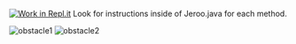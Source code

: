[![Work in Repl.it](https://classroom.github.com/assets/work-in-replit-14baed9a392b3a25080506f3b7b6d57f295ec2978f6f33ec97e36a161684cbe9.svg)](https://classroom.github.com/online_ide?assignment_repo_id=3220496&assignment_repo_type=AssignmentRepo)
Look for instructions inside of Jeroo.java for each method.

![obstacle1](https://user-images.githubusercontent.com/28961298/93715524-7731ab80-fb2f-11ea-99ff-7f2ee82e6651.jpg)  ![obstacle2](https://user-images.githubusercontent.com/28961298/93715535-8d3f6c00-fb2f-11ea-88cb-7eaf31e4cad8.jpg)







